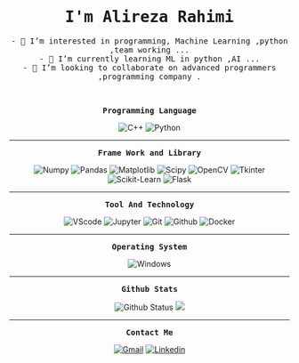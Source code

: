 <!---
Alireza013/Alireza013 is a ✨ special ✨ repository because its `README.md` (this file) appears on your GitHub profile.
You can click the Preview link to take a look at your changes.
--->
<p align="center"><h1 align="center"><samp>I'm Alireza Rahimi</samp></h1></p>
<p align="center"><samp> - 👀 I’m interested in programming, Machine Learning ,python ,team working ...<br/>
- 🌱 I’m currently learning ML in python ,AI ...<br/>
- 💞️ I’m looking to collaborate on advanced programmers ,programming company .<br/>
</samp></p>
<br />
<p align="center"><samp><strong>Programming Language</strong></samp></p>
<p align="center">
  <img src="https://img.shields.io/endpoint?label=C%2B%2B&logo=C%2B%2B&url=https%3A%2F%2Fshields.redsparr0w.com%2F2473%2Fmonday" alt="C++" />
  <img src="https://img.shields.io/endpoint?label=Python&logo=Python&url=https%3A%2F%2Fshields.redsparr0w.com%2F2473%2Fmonday" alt="Python" />
</p>
<hr>
<p align="center"><samp><strong>Frame Work and Library</strong></samp></p>
<p align="center">
  <img src="https://img.shields.io/endpoint?color=re&label=Numpy&logo=numpy&logoColor=yellow&url=https%3A%2F%2Fshields.redsparr0w.com%2F2473%2Fmonday" alt="Numpy" />
  <img src="https://img.shields.io/endpoint?color=re&label=Pandas&logo=pandas&url=https%3A%2F%2Fshields.redsparr0w.com%2F2473%2Fmonday" alt="Pandas" />
  <img src="https://img.shields.io/endpoint?color=re&label=Matplotlib&logo=Matplotlib&url=https%3A%2F%2Fshields.redsparr0w.com%2F2473%2Fmonday" alt="Matplotlib" />
  <img src="https://img.shields.io/endpoint?color=re&label=Scipy&logo=scipy&url=https%3A%2F%2Fshields.redsparr0w.com%2F2473%2Fmonday" alt="Scipy" />
  <img src="https://img.shields.io/endpoint?color=re&label=OpenCV&logo=opencv&logoColor=lightblue&url=https%3A%2F%2Fshields.redsparr0w.com%2F2473%2Fmonday" alt="OpenCV" />
  <img src="https://img.shields.io/endpoint?color=re&label=Tkinter&logo=Tkinter&url=https%3A%2F%2Fshields.redsparr0w.com%2F2473%2Fmonday" alt="Tkinter" />
  <img src="https://img.shields.io/endpoint?color=re&label=Scikit-Learn&logo=scikit-learn&url=https%3A%2F%2Fshields.redsparr0w.com%2F2473%2Fmonday" alt="Scikit-Learn" />
  <img src="https://img.shields.io/endpoint?color=re&label=Flask&logo=flask&logoColor=red&url=https%3A%2F%2Fshields.redsparr0w.com%2F2473%2Fmonday" alt="Flask" />
</p>
<hr>
<p align="center"><samp><strong>Tool And Technology</strong></samp></p>
<p align="center">
  <img src="https://img.shields.io/endpoint?color=purple&label=VScode&logo=visualstudio&logoColor=blue&url=https%3A%2F%2Fshields.redsparr0w.com%2F2473%2Fmonday" alt="VScode" />
  <img src="https://img.shields.io/endpoint?color=purple&label=Jupyter&logo=Jupyter&url=https%3A%2F%2Fshields.redsparr0w.com%2F2473%2Fmonday" alt="Jupyter" />
  <img src="https://img.shields.io/endpoint?color=purple&label=Git&logo=git&url=https%3A%2F%2Fshields.redsparr0w.com%2F2473%2Fmonday" alt="Git" />
  <img src="https://img.shields.io/endpoint?color=purple&label=GitHub&logo=github&url=https%3A%2F%2Fshields.redsparr0w.com%2F2473%2Fmonday" alt="Github" />
  <img src="https://img.shields.io/endpoint?color=purple&label=Docker&logo=docker&url=https%3A%2F%2Fshields.redsparr0w.com%2F2473%2Fmonday" alt="Docker" />
</p>
<hr>
<p align="center"><samp><strong>Operating System</strong></samp></p>
<p align="center">
  <img src="https://img.shields.io/badge/-Windows-white?style=for-the-badge&logo=windows&logoColor=blue" alt="Windows" />
</p>

<hr>
<p align="center"><samp><strong>Github Stats</strong></samp></p>
<p align="center">
  <img src="https://github-readme-stats.vercel.app/api?username=Alireza013&show_icons=true&hide_border=true&count_private=true&theme=radical" alt="Github Status" />
  <img src="https://github-readme-stats.vercel.app/api/top-langs/?username=Alireza013&layout=compact&theme=radical" />
</p>
<hr>
<p align="center"><samp><strong>Contact Me</strong></samp></p>
<p align="center"> 
  <a href="https://www.alireza.rahimi16229@gmail.com"><img src="https://img.shields.io/badge/-Gmail-red?style=for-the-badge&logo=gmail&logoColor=white" alt="Gmail" /></a>
  <a href="https://www.linkedin.com/in/alireza-rahimi/"><img src="https://img.shields.io/badge/-Linkedin-blue?style=for-the-badge&logo=linkedin" alt="Linkedin" /></a>
</p>
